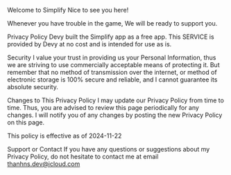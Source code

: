 Welcome to Simplify
Nice to see you here!

Whenever you have trouble in the game, We will be ready to support you.

Privacy Policy
Devy built the Simplify app as a free app. This SERVICE is provided by Devy at no cost and is intended for use as is.

Security
I value your trust in providing us your Personal Information, thus we are striving to use commercially acceptable means of protecting it. But remember that no method of transmission over the internet, or method of electronic storage is 100% secure and reliable, and I cannot guarantee its absolute security.

Changes to This Privacy Policy
I may update our Privacy Policy from time to time. Thus, you are advised to review this page periodically for any changes. I will notify you of any changes by posting the new Privacy Policy on this page.

This policy is effective as of 2024-11-22

Support or Contact
If you have any questions or suggestions about my Privacy Policy, do not hesitate to contact me at email thanhns.dev@icloud.com
